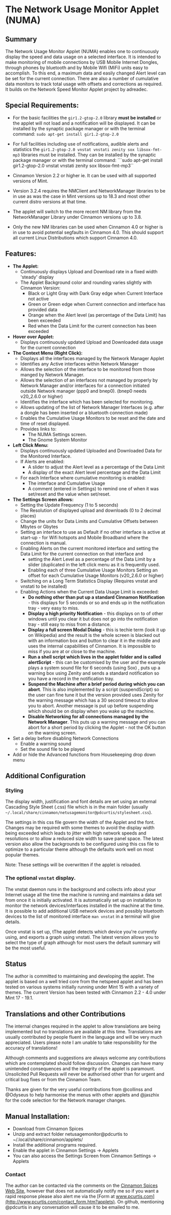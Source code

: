 # The Network Usage Monitor Applet (NUMA)

## Summary

The Network Usage Monitor Applet (NUMA) enables one to continuously display the speed and data usage on a selected interface. It is intended to make monitoring of mobile connections by USB Mobile Internet Dongles, through phones by bluetooth and by Mobile Wifi (MiFi) units easy to accomplish. To this end, a maximum data and easily changed Alert level can be set for the current connection. There are also a number of cumulative data monitors to track total usage with offsets and corrections as required. It builds on the Network Speed Monitor Applet project by adreadec.

## Special Requirements:

   * For the basic facilities the ```gir1.2-gtop-2.0``` library __must be installed__ or the applet will not load and a notification will be displayed. It can be installed by the synaptic package manager or with the terminal command:
                      ```sudo apt-get install gir1.2-gtop-2.0```

   * For full facilities including use of notifications, audible alerts and statistics the ```gir1.2-gtop-2.0 vnstat vnstati zenity sox libsox-fmt-mp3``` libraries must be installed. They can be installed  by the synaptic package manager or with the terminal command:
            ```sudo apt-get install gir1.2-gtop-2.0 vnstat vnstati zenity sox libsox-fmt-mp3``
   * Cinnamon Version 2.2 or higher ie. It can be used with all supported versions of Mint.
   * Version 3.2.4 requires the NMClient and NetworkManager libraries to be in use as was the case in Mint versions up to 18.3 and most other current distro versions at that time.
   * The applet will switch to the more recent NM library from the NetworkManager Library under Cinnamon versions up to 3.8.
   * Only the new NM libraries can be used when Cinnamon 4.0 or higher is in use to avoid potential segfaults in Cinnamon 4.0. This should support all current Linux Distributions which support Cinnamon 4.0.

## Features:

  * **The Applet:**
       + Continuously displays Upload and Download rate in a fixed width 'steady' display
       + The Applet Background color and rounding varies slightly with Cinnamon Version:
          - Black or Light Gray with Dark Gray edge when Current Interface not active
          - Green or Green edge when Current connection and interface has provided data
          - Orange when the Alert level (as percentage of the Data Limit) has been exceeded
          - Red when the Data Limit for the current connection has been exceeded
   * **Hover over Applet:**
       + Displays continuously updated Upload and Downloaded data usage for the current connection
   * **The Context Menu (Right Click):**
       + Displays all the interfaces managed by the Network Manager Applet
       + Identifies any Active interfaces within Network Manager
       + Allows the selection of the interface to be monitored from those manged by Network Manager.
       + Allows the selection of an interfaces not managed by properly by Network Manager and/or interfaces  for a connection initiated outside Network manager (ppp0 and bnep0). (bnep0 needs v20_2.6.0 or higher)
       + Identifies the interface which has been selected for monitoring.
       + Allows updating of the list of Network Manager Interfaces (e.g. after a dongle has been inserted or a bluetooth connection made)
       + Enables the Cumulative Usage Monitors to be reset and the date and time of reset displayed.
       + Provides links to:
          - The NUMA Settings screen.
          - The Gnome System Monitor
   * **Left Click Menu:**
       + Displays continuously updated Uploaded and Downloaded Data for the Monitored Interface.
       + If Alerts are enabled:
          - A slider to adjust the Alert level as a percentage of the Data Limit
          - A display of the exact Alert level percentage and the Data Limit
       + For each Interface where cumulative monitoring is enabled:
           + The interface and Cumulative Usage
           + A comment (entered in Settings) to remind one of when it was set/reset and the value when set/reset.
   * **The Settings Screen allows:**
      + Setting the Update Frequency (1 to 5 seconds)
      + The Resolution of displayed upload and downloads (0 to 2 decimal places)
      + Change the units for Data Limits and Cumulative Offsets between Mbytes or Gbytes
      + Setting an interface to use as Default if no other interface is active at start-up - for Wifi hotspots and Mobile Broadband where the connection is manual.
      + Enabling Alerts on the current monitored interface and setting the Data Limit for the current connection on that interface and
           - setting the Alert Level as a percentage of the Data Limit by a slider (duplicated in the left click menu as it is frequently used.
           - Enabling each of three Cumulative Usage Monitors
    Setting an offset for each Cumulative Usage Monitors (v20_2.6.0 or higher)
       + Switching on a Long Term Statistics Display (Requires vnstat and vnstati to be installed)
       + Enabling Actions when the Current Data Usage Limit is exceeded:
          - __Do nothing other than put up a standard Cinnamon Notification__ - this displays for 5 seconds or so and ends up in the notification tray - very easy to miss.
          - __Display a high priority Notification__ - this displays on to of other windows until you clear it but does not go into the notification tray - still easy to miss from a distance.
          - __Display a full screen Modal Dialog__ - this is techie term (look it up on Wikipedia) and the result is the whole screen is blacked out with an information box and button to clear it in the middle and uses the internal capabilities of Cinnamon. It is impossible to miss if you are at or close to the machine.
          - __Run a shell script which lives in the applet folder and is called alertScript__ - this can be customised by the user and the example plays a system sound file for 6 seconds (using Sox) , puts up a warning box using Zenity and sends a standard notification so you have a record in the notification tray.
          - __Suspend the Machine after a brief period during which you can abort__. This is also implemented by a script (suspendScript) so the user can fine tune it but the version provided uses Zenity for the warning message which has a 30 second timeout to allow you to abort. Another message is put up before suspending which should be on display when you wake up the machine.
         - __Disable Networking for all connections managed by the Network Manager__.  This puts up a warning message and you can abort for a short period by clicking the Applet - not the OK button on the warning screen.
   * Set a delay before disabling Network Connections
       + Enable a warning sound
       + Set the sound file to be played
   * Add or hide the Advanced functions from Housekeeping drop down menu

## Additional Configuration

### Styling

The display width, justification and font details are set using an external Cascading Style Sheet (.css) file which is in the main folder (usually ```~/.local/share/cinnamon/netusagemonitor@pdcurtis/stylesheet.css```).

The settings in this css file govern the width of the Applet and the font. Changes may be required with some themes to avoid the display width being exceeded which leads to jitter with high network speeds and resolutions or to allow a reduced size width to save panel space. The latest version also allow the backgrounds to be configured using this css file to optimize to a particular theme although the defaults work well on most popular themes.

Note: These settings will be overwritten if the applet is reloaded.

### The optional ```vnstat``` display.

The vnstat daemon runs in the background and collects info about your Internet usage all the time the machine is running and maintains a data set from once it is initially activated. It is automatically set up on installation to monitor the network devices/interfaces installed in the machine at the time. It is possible to add additional USB network devices and possibly bluetooth devices to the list of monitored interface ```man vnstat``` in a terminal will give details.

Once vnstat is set up, tThe applet detects which device you're currently using, and exports a graph using vnstati. The latest version allows you to select the type of graph although for most users the default summary will be the most useful.

## Status

The author is committed to maintaining and developing the applet. The applet is based on a well tried core from the netspeed applet and has been tested on various systems initially running under Mint 15 with a variety of themes. The current Version has been tested with Cinnamon 2.2 - 4.0 under Mint 17 - 19.1.

## Translations and other Contributions

The internal changes required in the applet to allow translations are being implemented but no translations are available at this time. Translations are usually contributed by people fluent in the language and will be very much appreciated. Users please note I am unable to take responsibility for the accuracy of translations!

Although comments and suggestions are always welcome any contributions which are contemplated should follow discussion. Changes can have many unintended consequences and the integrity of the applet is paramount. Unsolicited Pull Requests will never be authorised other than for urgent and critical bug fixes or from the Cinnamon Team.

Thanks are given for the very useful contributions from @collinss and @Odyseus to help harmonise the menus with other applets and @jaszhix for the code selection for the Network manager changes.

## Manual Installation:

   * Download from Cinnamon Spices
   * Unzip and extract folder netusagemonitor@pdcurtis to ~/.local/share/cinnamon/applets/
   * Install the additional programs required.
   * Enable the applet in Cinnamon Settings -> Applets
   * You can also access the Settings Screen from Cinnamon Settings -> Applets

### Contact

The author can be contacted via the comments on the [Cinnamon Spices Web Site](http://cinnamon-spices.linuxmint.com/applets/view/141), however that does not automatically notify me so if you want a rapid response please also alert me via the [Form at www.pcurtis.com](http://www.pcurtis.com/contact_form.htm?applets). On github, mentioning @pdcurtis in any conversation will cause it to be emailed to me.

